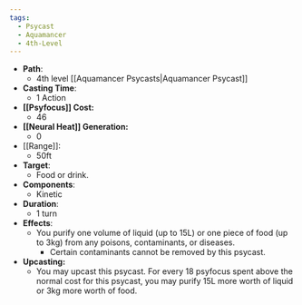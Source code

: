 ```yaml
---
tags:
  - Psycast
  - Aquamancer
  - 4th-Level
---
```

- **Path**:
	- 4th level [[Aquamancer Psycasts|Aquamancer Psycast]]
- **Casting Time**:
	- 1 Action
- **[[Psyfocus]] Cost:**
	- 46
- **[[Neural Heat]] Generation:**
	- 0
- [[Range]]:
	- 50ft
- **Target**:
	- Food or drink.
- **Components**:
	- Kinetic
- **Duration**:
	- 1 turn
- **Effects**:
	- You purify one volume of liquid (up to 15L) or one piece of food (up to 3kg) from any poisons, contaminants, or diseases. 
		- Certain contaminants cannot be removed by this psycast.
- **Upcasting:**
	- You may upcast this psycast. For every 18 psyfocus spent above the normal cost for this psycast, you may purify 15L more worth of liquid or 3kg more worth of food.
